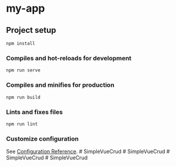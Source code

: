 # my-app

## Project setup
```
npm install
```

### Compiles and hot-reloads for development
```
npm run serve
```

### Compiles and minifies for production
```
npm run build
```

### Lints and fixes files
```
npm run lint
```

### Customize configuration
See [Configuration Reference](https://cli.vuejs.org/config/).
#   S i m p l e V u e C r u d  
 #   S i m p l e V u e C r u d  
 #   S i m p l e V u e C r u d  
 #   S i m p l e V u e C r u d  
 
